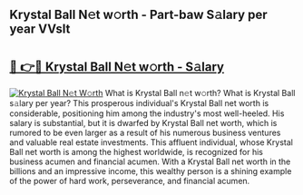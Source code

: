 ## Krystal Ball N𝚎t w𝚘rth - Part-baw S𝚊lary per year VVslt

# <h2><a href="http://gc15doe.nevu.top/?p=Krystal+Ball">🔗 👉🔴 Krystal Ball N𝚎t w𝚘rth - S𝚊lary</a></h2>

[![Krystal Ball N𝚎t W𝚘rth](https://i.imgur.com/Oavwk0R.jpeg)](http://gc15doe.nevu.top/?p=Krystal+Ball)
What is Krystal Ball n𝚎t w𝚘rth? What is Krystal Ball s𝚊lary per year?
This prosperous individual's Krystal Ball net worth is considerable, positioning him among the industry's most well-heeled. His salary is substantial, but it is dwarfed by Krystal Ball net worth, which is rumored to be even larger as a result of his numerous business ventures and valuable real estate investments. This affluent individual, whose Krystal Ball net worth is among the highest worldwide, is recognized for his business acumen and financial acumen. With a Krystal Ball net worth in the billions and an impressive income, this wealthy person is a shining example of the power of hard work, perseverance, and financial acumen.

